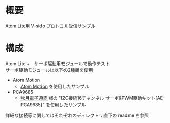 # 概要
[Atom Lite](https://docs.m5stack.com/en/core/atom_lite)用 V-sido プロトコル受信サンプル
 
# 構成
Atom Lite +　サーボ駆動用モジュールで動作テスト  
サーボ駆動モジュールは以下の2種類を使用

- Atom Motion
	- [Atom Motion](https://docs.m5stack.com/en/atom/atom_motion) を使用したサンプル
- PCA9685
	- [秋月電子通商](https://akizukidenshi.com) 様の "I2C接続16チャンネル サーボ&PWM駆動キット[AE-PCA9685]" を使用したサンプル
 
 詳細な接続等に関してはそれぞれのディレクトリ直下の readme を参照


